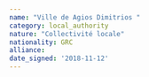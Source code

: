 ```yaml
---
name: "Ville de Agios Dimitrios "
category: local_authority
nature: "Collectivité locale"
nationality: GRC
alliance: 
date_signed: '2018-11-12'
---
```

    